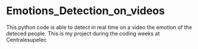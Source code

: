 # Emotions_Detection_on_videos
This python code is able to detect in real time on a video the emotion of the deteced people.  This is my project during the coding weeks at Centralesupelec
